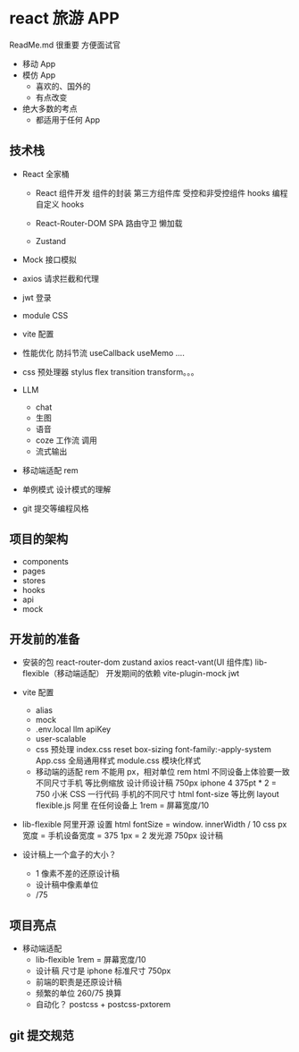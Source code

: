 # react 旅游 APP

ReadMe.md 很重要 方便面试官

- 移动 App
- 模仿 App
  - 喜欢的、国外的
  - 有点改变
- 绝大多数的考点
  - 都适用于任何 App

## 技术栈

- React 全家桶

  - React 组件开发
    组件的封装
    第三方组件库
    受控和非受控组件
    hooks 编程 自定义 hooks

  - React-Router-DOM
    SPA
    路由守卫
    懒加载
  - Zustand

- Mock 接口模拟
- axios 请求拦截和代理
- jwt 登录
- module CSS
- vite 配置
- 性能优化
  防抖节流
  useCallback useMemo ....
- css 预处理器 stylus
  flex transition transform。。。
- LLM
  - chat
  - 生图
  - 语音
  - coze 工作流 调用
  - 流式输出
- 移动端适配
  rem
- 单例模式 设计模式的理解
- git 提交等编程风格

## 项目的架构

- components
- pages
- stores
- hooks
- api
- mock

## 开发前的准备

- 安装的包
  react-router-dom zustand axios
  react-vant(UI 组件库) lib-flexible（移动端适配）
  开发期间的依赖
  vite-plugin-mock jwt

- vite 配置
  - alias
  - mock
  - .env.local
    llm apiKey
  - user-scalable
  - css 预处理
    index.css reset
    box-sizing font-family:-apply-system
    App.css 全局通用样式
    module.css 模块化样式
  - 移动端的适配 rem
    不能用 px，相对单位 rem html
    不同设备上体验要一致
    不同尺寸手机 等比例缩放
    设计师设计稿 750px iphone 4 375pt \* 2 = 750
    小米
    CSS 一行代码 手机的不同尺寸 html font-size 等比例
    layout
    flexible.js 阿里 在任何设备上
    1rem = 屏幕宽度/10
- lib-flexible
  阿里开源
  设置 html fontSize = window.
  innerWidth / 10
  css px 宽度 = 手机设备宽度 = 375
  1px = 2 发光源
  750px 设计稿

- 设计稿上一个盒子的大小？
  - 1 像素不差的还原设计稿
  - 设计稿中像素单位
  - /75

## 项目亮点

- 移动端适配
  - lib-flexible 1rem = 屏幕宽度/10
  - 设计稿 尺寸是 iphone 标准尺寸 750px
  - 前端的职责是还原设计稿
  - 频繁的单位 260/75 换算
  - 自动化？
    postcss + postcss-pxtorem
## git 提交规范